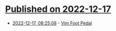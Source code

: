 # [Published on 2022-12-17](index.md)

* [2022-12-17, 08:25:08](https://news.ycombinator.com/item?id=34025929) - [Vim Foot Pedal](https://hackaday.com/2022/12/16/foot-pedal-ups-vim-productivity-brings-ergonomic-benefits/)
